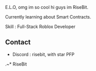 E.L.O, omg im so cool hi guys im RiseBit.

Currently learning about Smart Contracts.

Skill :
Full-Stack Roblox Developer

## Contact
- Discord : risebit, with star PFP

.~* RiseBit
